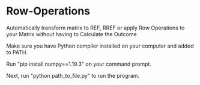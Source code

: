 # Row-Operations
Automatically transform matrix to REF, RREF or apply Row Operations to your Matrix without having to Calculate the Outcome

Make sure you have Python compiler installed on your computer and added to PATH.

Run "pip install numpy==1.19.3" on your command prompt.

Next, run "python path_to_file.py" to run the program.
